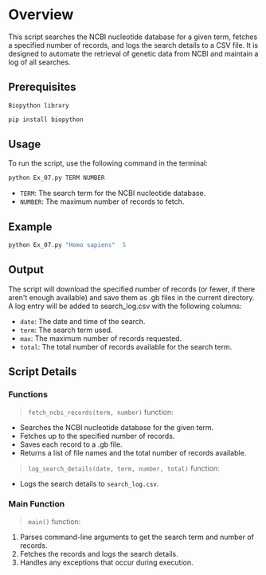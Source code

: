 # Overview

This script searches the NCBI nucleotide database for a given term, fetches a specified number of records, and logs the search details to a CSV file. It is designed to automate the retrieval of genetic data from NCBI and maintain a log of all searches.

## Prerequisites

`Biopython library`

```python
pip install biopython
```

## Usage

To run the script, use the following command in the terminal:

```python
python Ex_07.py TERM NUMBER
```
  
* `TERM`: The search term for the NCBI nucleotide database.
* `NUMBER`: The maximum number of records to fetch.

## Example

```python
python Ex_07.py "Homo sapiens"  5
```

## Output

The script will download the specified number of records (or fewer, if there aren't enough available) and save them as .gb files in the current directory. A log entry will be added to search_log.csv with the following columns:

* `date`: The date and time of the search.
* `term`: The search term used.
* `max`: The maximum number of records requested.
* `total`: The total number of records available for the search term.

## Script Details

### Functions

> `fetch_ncbi_records(term, number)` function:

* Searches the NCBI nucleotide database for the given term.
* Fetches up to the specified number of records.
* Saves each record to a .gb file.
* Returns a list of file names and the total number of records available.

> `log_search_details(date, term, number, total)` function:

* Logs the search details to `search_log.csv`.

### Main Function

> `main()` function:

1. Parses command-line arguments to get the search term and number of records.
2. Fetches the records and logs the search details.
3. Handles any exceptions that occur during execution.
